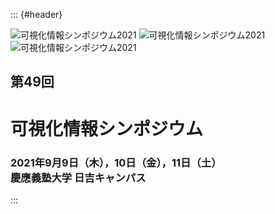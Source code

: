 ::: {#header}

![可視化情報シンポジウム2021](images/vsjsympTopYokohama1.jpg)
![可視化情報シンポジウム2021](images/vsjsympTopYokohama2.jpg)
![可視化情報シンポジウム2021](images/vsjsympTopYokohama3.jpg)

## 第49回

# 可視化情報シンポジウム

### 2021年9月9日（木），10日（金），11日（土）<br>慶應義塾大学 日吉キャンパス

:::
